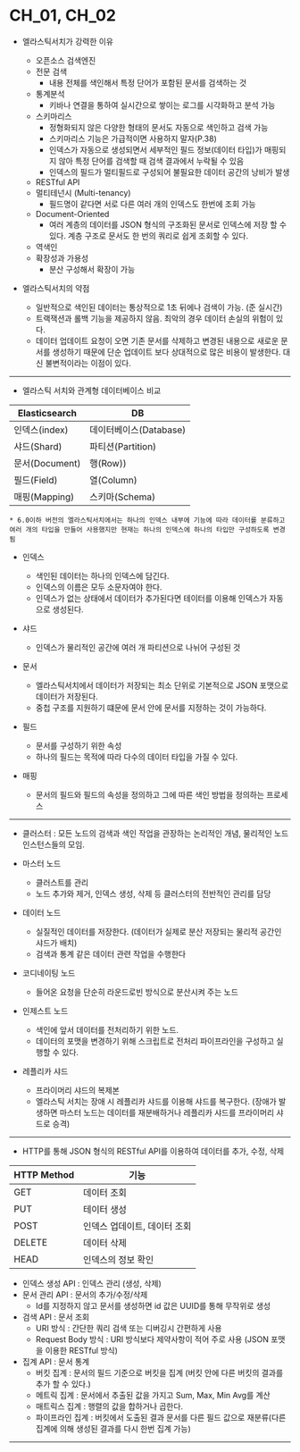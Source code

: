 # CH_01, CH_02

* 엘라스틱서치가 강력한 이유
    * 오픈소스 검색엔진
    * 전문 검색
        * 내용 전체를 색인해서 특정 단어가 포함된 문서를 검색하는 것
    * 통계분석 
        * 키바나 연결을 통하여 실시간으로 쌓이는 로그를 시각화하고 분석 가능
    * 스키마리스 
        * 정형화되지 않은 다양한 형태의 문서도 자동으로 색인하고 검색 가능
        * 스키마리스 기능은 가급적이면 사용하지 말자(P.38)
        * 인덱스가 자동으로 생성되면서 세부적인 필드 정보(데이터 타입)가 매핑되지 않아 특정 단어를 검색할 때 검색 결과에서 누락될 수 있음
        * 인덱스의 필드가 멀티필드로 구성되어 불필요한 데이터 공간의 낭비가 발생
    * RESTful API
    * 멀티테넌시 (Multi-tenancy)
        * 필드명이 같다면 서로 다른 여러 개의 인덱스도 한번에 조회 가능
    * Document-Oriented
        * 여러 계층의 데이터를 JSON 형식의 구조화된 문서로 인덱스에 저장 할 수 있다. 계층 구조로 문서도 한 번의 쿼리로 쉽게 조회할 수 있다.
    * 역색인
    * 확장성과 가용성
        * 분산 구성해서 확장이 가능

* 엘라스틱서치의 약점
    * 일반적으로 색인된 데이터는 통상적으로 1초 뒤에나 검색이 가능. (준 실시간)
    * 트랙잭션과 롤백 기능을 제공하지 않음. 최악의 경우 데이터 손실의 위험이 있다.
    * 데이터 업데이트 요청이 오면 기존 문서를 삭제하고 변경된 내용으로 새로운 문서를 생성하기 때문에 단순 업데이트 보다 상대적으로 많은 비용이 발생한다. 대신 불변적이라는 이점이 있다.
---
 * 엘라스틱 서치와 관계형 데이터베이스 비교

|Elasticsearch|DB|
|-|-|
|인덱스(index)|데이터베이스(Database)|
|샤드(Shard)|파티션(Partition)|
|문서(Document)|행(Row))|
|필드(Field)|열(Column)|
|매핑(Mapping)|스키마(Schema)|
    * 6.0이하 버전의 엘라스틱서치에서는 하나의 인덱스 내부에 기능에 따라 데이터를 분류하고 여러 개의 타입을 만들어 사용했지만 현재는 하나의 인덱스에 하나의 타입만 구성하도록 변경됨

* 인덱스
    * 색인된 데이터는 하나의 인덱스에 담긴다.
    * 인덱스의 이름은 모두 소문자여야 한다.
    * 인덱스가 없는 상태에서 데이터가 추가된다면 테이터를 이용해 인덱스가 자동으로 생성된다. 

* 샤드
    * 인덱스가 물리적인 공간에 여러 개 파티션으로 나뉘어 구성된 것

* 문서
    * 엘라스틱서치에서 데이터가 저장되는 최소 단위로 기본적으로 JSON 포맷으로 데이터가 저장된다. 
    * 중첩 구조를 지원하기 떄문에 문서 안에 문서를 지정하는 것이 가능하다.

* 필드
    * 문서를 구성하기 위한 속성
    * 하나의 필드는 목적에 따라 다수의 데이터 타입을 가질 수 있다.

* 매핑
    * 문서의 필드와 필드의 속성을 정의하고 그에 따른 색인 방법을 정의하는 프로세스

---
* 클러스터 : 모든 노드의 검색과 색인 작업을 관장하는 논리적인 개념, 물리적인 노드 인스턴스들의 모임.

* 마스터 노드
    * 클러스트를 관리
    * 노드 추가와 제거, 인덱스 생성, 삭제 등 클러스터의 전반적인 관리를 담당

* 데이터 노드
    * 실질적인 데이터를 저장한다. (데이터가 실제로 분산 저장되는 물리적 공간인 샤드가 배치)
    * 검색과 통계 같은 데이터 관련 작업을 수행한다

* 코디네이팅 노드
    * 들어온 요청을 단순히 라운드로빈 방식으로 분산시켜 주는 노드

* 인제스트 노드
    * 색인에 앞서 데이터를 전처리하기 위한 노드.
    * 데이터의 포맷을 변경하기 위해 스크립트로 전처리 파이프라인을 구성하고 실행할 수 있다.

* 레플리카 샤드
    * 프라이머리 샤드의 복제본
    * 엘라스틱 서치는 장애 시 레플리카 샤드를 이용해 샤드를 복구한다. (장애가 발생하면 마스터 노드는 데이터를 재분배하거나 레플리카 샤드를 프라이머리 샤드로 승격)

---

* HTTP를 통해 JSON 형식의 RESTful API를 이용하여 데이터를 추가, 수정, 삭제

|HTTP Method|기능|
|-|-|
|GET|데이터 조회|
|PUT|테이터 생성|
|POST|인덱스 업데이트, 데이터 조회|
|DELETE|데이터 삭제|
|HEAD|인덱스의 정보 확인|

* 인덱스 생성 API : 인덱스 관리 (생성, 삭제)
* 문서 관리 API : 문서의 추가/수정/삭제
    * Id를 지정하지 않고 문서를 생성하면 id 값은 UUID를 통해 무작위로 생성
* 검색 API : 문서 조회
    * URI 방식 : 간단한 쿼리 검색 또는 디버깅시 간편하게 사용
    * Request Body 방식 : URI 방식보다 제약사항이 적어 주로 사용 (JSON 포맷을 이용한 RESTful 방식)
* 집계 API : 문서 통계 
    * 버킷 집계 : 문서의 필드 기준으로 버킷을 집계 (버킷 안에 다른 버킷의 결과를 추가 할 수 있다.)
    * 메트릭 집계 : 문서에서 추출된 값을 가지고 Sum, Max, Min Avg를 계산
    * 매트릭스 집계 : 행렬의 값을 합하거나 곱한다.
    * 파이프라인 집계 : 버킷에서 도출된 결과 문서를 다른 필드 값으로 재분류(다른 집계에 의해 생성된 결과를 다시 한번 집계 가능)

---